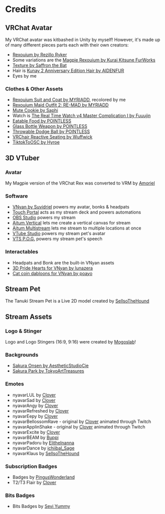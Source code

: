 # Credits

## VRChat Avatar

My VRChat avatar was kitbashed in Unity by myself!  However, it's made up of many different pieces parts each with their own creators:

* [Rexouium by Rezillo Ryker](https://rezilloryker.gumroad.com/)
* Some variations are the [Magpie Rexouium by Kurai Kitsune FurWorks](https://www.patreon.com/KuraiKitsune)
* [Texture by Saffron the Bat](https://saffronthebat.gumroad.com/)
* Hair is [Kunay 2 Anniversary Edition Hair by AIDENFUR](https://aidenart.gumroad.com/)
* Eyes by me

### Clothes & Other Assets

* [Rexouium Suit and Coat by MYRIADD](https://myriadd.gumroad.com/), recolored by me
* [Rexouium Maid Outfit 2: RE-MAD by MYRIADD](https://myriadd.gumroad.com/)
* [Mute Cookie by Saphi](https://saphispacegoat.gumroad.com/)
* Watch is [The Real Time Watch v4 Master Complication I by Fuuujin](https://fuuujin.gumroad.com/)
* [Eatable Food by POINTLESS](https://pointlesscreations.gumroad.com/)
* [Glass Bottle Weapon by POINTLESS](https://pointlesscreations.gumroad.com/)
* [Throwable Dodge Ball by POINTLESS](https://pointlesscreations.gumroad.com/)
* [VRChair Reactive Seating by Wuffwick](https://wuffwick.gumroad.com/)
* [TiktokToOSC by Hyroe](https://hyroe.gumroad.com/)

## 3D VTuber

### Avatar

My Magpie version of the VRChat Rex was converted to VRM by [Amoriel](https://vgen.co/Amoriel)

### Software

* [VNyan by Suvidriel](https://suvidriel.itch.io/vnyan) powers my avatar, bonks & headpats
* [Touch Portal](https://www.touch-portal.com/) acts as my stream deck and powers automations
* [OBS Studio](https://obsproject.com/) powers my stream
* [Aitum Vertical](https://aitum.tv/products/vertical) lets me create a vertical canvas for stream
* [Aitum Multistream](https://aitum.tv/products/multi) lets me stream to multiple locations at once
* [VTube Studio](https://denchisoft.com/) powers my stream pet's avatar
* [VTS P.O.G.](https://eruben.itch.io/vts-pog) powers my stream pet's speech

### Interactables

* Headpats and Bonk are the built-in VNyan assets
* [3D Pride Hearts for VNyan by lunazera](https://ko-fi.com/s/536d3aa124)
* [Cat coin dabloons for VNyan by poayo](https://ko-fi.com/s/a5a100db6e)

## Stream Pet

The Tanuki Stream Pet is a Live 2D model created by [SellsoTheHound](https://twitch.tv/sellsothehound)

## Stream Assets

### Logo & Stinger
Logo and Logo Stingers (16:9, 9:16) were created by [Mogoslab](https://www.fiverr.com/mogoslab/)!  

### Backgrounds

* [Sakura Onsen by AestheticStudioCie](https://www.etsy.com/listing/1777924696/japanese-sakura-onsen-streaming)
* [Sakura Park by TokyoArtTreasures](https://www.etsy.com/listing/1390323864/vtuber-animated-background-sakura-park)

### Emotes

* nyavarLUL by [Clover](https://vgen.co/queenclovervt)
* nyavarSad by [Clover](https://vgen.co/queenclovervt)
* nyavarAngy by [Clover](https://vgen.co/queenclovervt)
* nyavarRefreshed by [Clover](https://vgen.co/queenclovervt)
* nyavarEepy by [Clover](https://vgen.co/queenclovervt)
* nyavarBellossomRave - original by [Clover](https://vgen.co/queenclovervt) animated through Twitch
* nyavarApplinShake - original by [Clover](https://vgen.co/queenclovervt) animated through Twitch
* nyavarExcite by [Clover](https://vgen.co/queenclovervt)
* nyavarBEAM by [Buppi](https://vgen.co/buppi)
* nyavarPadoru by [ElitheInanna](https://vgen.co/elitheinanna)
* nyavarDance by [ichiibal_Sage](https://vgen.co/ichiibal_Sage)
* nyavarKlaus by [SellsoTheHound](https://twitch.tv/sellsothehound)

### Subscription Badges
* Badges by [PingusWonderland](https://www.etsy.com/shop/PingusWonderland)
* T2/T3 Flair by [Clover](https://vgen.co/queenclovervt)

### Bits Badges
* Bits Badges by [Sevi Yummy](https://ko-fi.com/s/b6ef08f75f)

